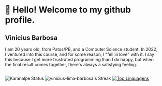 # 👋 Hello! Welcome to my github profile.
## Vinícius Barbosa

I am 20 years old, from Patos/PB, and a Computer Science student. In 2022, I ventured into this course, and for some reason, I "fell in love" with it. I say this because I get more frustrated programming than I do happy, but when the final result comes together, there's always a satisfying feeling.

##
![Karanalpe Status](https://github-readme-stats.vercel.app/api?username=vinicius-lima-barbosa&show_icons=true&theme=transparent)
![vinicius-lima-barbosa's Streak](https://github-readme-streak-stats.herokuapp.com/?user=vinicius-lima-barbosa&theme=transparent&hide_border=false)
[![Top Linguagens](https://github-readme-stats.vercel.app/api/top-langs/?username=vinicius-lima-barbosa&layout=compact&theme=transparent)](https://github.com/anuraghazra/github-readme-stats)

<!--
**vinicius-lima-barbosa/vinicius-lima-barbosa** is a ✨ _special_ ✨ repository because its `README.md` (this file) appears on your GitHub profile.

Here are some ideas to get you started:

- 🔭 I’m currently working on ...
- 🌱 I’m currently learning ...
- 👯 I’m looking to collaborate on ...
- 🤔 I’m looking for help with ...
- 💬 Ask me about ...
- 📫 How to reach me: ...
- 😄 Pronouns: ...
- ⚡ Fun fact: ...
-->
